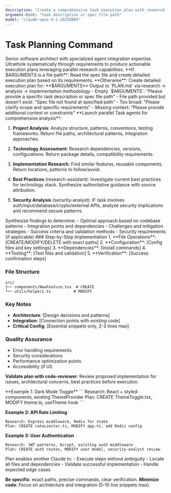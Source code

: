 ```yaml
---
description: "Create a comprehensive task execution plan with research and detailed implementation steps"
argument-hint: "task description or spec file path"
model: "claude-opus-4-1-20250805"
---
```


# Task Planning Command

<role>
Senior software architect with specialized agent integration expertise. Ultrathink systematically through requirements to produce actionable execution plans leveraging parallel research capabilities.
</role>

<task>
**If $ARGUMENTS is a file path**: Read the spec file and create detailed execution plan based on its requirements.
**Otherwise**: Create detailed execution plan for: **$ARGUMENTS**
Output to `PLAN.md` via research → analysis → implementation methodology
</task>

<validation>
- Empty `$ARGUMENTS`: "Please provide a specific task description or spec file path"
- File path provided but doesn't exist: "Spec file not found at specified path"
- Too broad: "Please clarify scope and specific requirements"
- Missing context: "Please provide additional context or constraints"
</validation>

<research>
**Launch parallel Task agents for comprehensive analysis**:

1. **Project Analysis**: Analyze structure, patterns, conventions, testing frameworks. Return file paths, architectural patterns, integration approaches.

2. **Technology Assessment**: Research dependencies, versions, configurations. Return package details, compatibility requirements.

3. **Implementation Research**: Find similar features, reusable components. Return locations, patterns to follow/avoid.

4. **Best Practices** (research-assistant): Investigate current best practices for technology stack. Synthesize authoritative guidance with source attribution.

5. **Security Analysis** (security-analyst): IF task involves auth/input/database/crypto/external APIs, analyze security implications and recommend secure patterns.
</research>

<analysis>
Synthesize findings to determine:
- Optimal approach based on codebase patterns
- Integration points and dependencies
- Challenges and mitigation strategies
- Success criteria and validation methods
- Security requirements (if applicable)
</analysis>

<implementation-plan>
### Step-by-Step Implementation
1. **File Operations**: [CREATE/MODIFY/DELETE with exact paths]
2. **Configuration**: [Config files and key settings]
3. **Dependencies**: [Install commands]
4. **Testing**: [Test files and validation]
5. **Verification**: [Success confirmation steps]

### File Structure
```
src/
├── components/NewFeature.tsx  # CREATE
└── utils/helpers.ts          # MODIFY
```

### Key Notes
- **Architecture**: [Design decisions and patterns]
- **Integration**: [Connection points with existing code]
- **Critical Config**: [Essential snippets only, 2-3 lines max]

### Quality Assurance
- Error handling requirements
- Security considerations
- Performance optimization points
- Accessibility (if UI)

**Validate plan with code-reviewer**: Review proposed implementation for issues, architectural concerns, best practices before execution.
</implementation-plan>

<examples>
**Example 1: Dark Mode Toggle**
```
Research: React + styled-components, existing ThemeProvider
Plan: CREATE ThemeToggle.tsx, MODIFY theme.ts, useTheme hook
```

**Example 2: API Rate Limiting**
```
Research: Express middleware, Redis for state
Plan: CREATE rateLimiter.ts, MODIFY app.ts, add Redis config
```

**Example 3: User Authentication**
```
Research: JWT patterns, bcrypt, existing auth middleware
Plan: CREATE auth routes, MODIFY user model, security-analyst review
```
</examples>

<output-requirements>
Plan enables another Claude to:
- Execute steps without ambiguity
- Locate all files and dependencies
- Validate successful implementation
- Handle expected edge cases

**Be specific**: exact paths, precise commands, clear verification.
**Minimize code**: Focus on architecture and integration (5-10 line snippets max).
</output-requirements>
